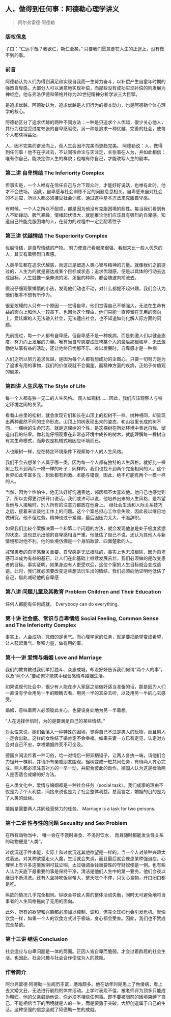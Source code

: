 ## 人，做得到任何事：阿德勒心理学讲义
> 阿尔弗雷德·阿德勒

### 版权信息

子曰：“仁远乎哉？我欲仁，斯仁至矣。”
只要我们愿意走在人生的正途上，没有做不到的事。

### 前言

阿德勒认为人们为得到满足和实现自我而一生努力奋斗，以补偿产生自童年时期的强烈自卑感。大部分人可以满意地实现补偿，而那些没有成功实现补偿的则发展为神经症。他与弗洛伊德和荣格并称为20世纪精神分析学派三大巨擘。

是追求优越。阿德勒认为，追求优越是人们行为的根本动力，也是阿德勒个体心理学的核心。

阿德勒区分了追求优越的两种不同方法：一种是只追求个人优越，很少关心他人，其行为往往受过度夸张的自卑感驱使。另一种是追求一种优越、完善的社会，使每个人都获得益处。

人，因不完美而奋发向上，而人生会因不完美而更趋完美。
阿德勒说：人，做得到任何事！他不在乎过去，不认同宿命论与天注定，主张事在人为，并如此相信：唯有你自己，能决定你人生的样貌；也唯有你自己，才能改写人生的剧本。

### 第二讲 自卑情结 The Inferiority Complex

但事实是，一个人唯有在信任自己与台下观众时，才能好好说话，也唯有此时，他才不会怯场。
因此，自卑感与社会训练不足的问题息息相关。自卑感来自对社会的不适应，所以人都必须接受社会训练，通过这种基本方法来克服自卑感。


有时候，一个人之所以不耐烦，都是因为他没有克服困境的耐性。每当我们看到有人不断躁动、脾气暴躁，情绪起伏很大，就能推论他们应该具有强烈的自卑感。知道自己终能克服困难的人，在努力的过程中一定会耐着性子

### 第三讲 优越情结 The Superiority Complex

优越情结，是自卑情结的产物。
努力使自己看起来很强、看起来比一般人优秀的人，其实有着强烈自卑感。

人类毕生都在追求优越感，而这正是塑造人类心智与精神的力量。就像我们之前提过的，人生为的就是要达成某个目标或状态；追求优越感，便是以具体的行动去达成目标。人生就像一条奔流的溪，溪里的种种，都会随波向前流去。

假设仔细观察懒惰的小孩，发现他们动也不动，对什么都提不起兴趣，我们会认为他们根本不想有所作为。

很爱炫耀的人只有一个原因——觉得自卑。他们觉得自己不够强大，无法在生命有益的面向上和他人一较高下。也因为这个理由，他们只能一直停留在无用的面向上。爱炫耀的人无法融入社会，无法适应社会，也不知道如何化解人际方面的问题。

先前提过，每一个人都有自卑感。但自卑感不是一种疾病，而是刺激人们以健全态度、努力向上发展的力量。唯有当自卑感变成压垮某个人的最后那根稻草，无法激励他从事有益的活动，还让他终日忧郁不乐、难以发展时，自卑感才是一种病

人们之所以努力追求优越，是因为每个人都有想成功的企图心。只要一切努力是为了追求有用的事物，我们的价值观就不会偏差。而精神方面的疾病，正始于价值观的偏差。

### 第四讲 人生风格 The Style of Life

每一个人都有独一无二的人生风格。
观人如观树……
因此，我们应该观察人与特定环境之间的关系。



看看山谷里的松树，就会发现它们和长在山顶上的松树不一样。树种相同，却呈现出两种截然不同的生命形态。山顶上的树表现出来的姿态，和山谷里长成的树不同。一棵树的生命形态，就是这棵树的个性，是这棵树在所处环境中表达自我、塑造自我的结果。你若能仔细观察在非常态环境中成长的树木，就能理解每一棵树自有其生命模式，而非仅是机械式地因应环境而已。

人也跟树一样，应在特定环境条件下观察每个人的人生风格。

我们不会去想某个人属于哪一类，因为每一个人都有独特的人生风格。就好比一棵树上找不到两片一模一样的叶子；同样的，我们也找不到两个完全相同的人。这个世界如此丰富多元，到处都有刺激、本能与错误，因此，绝不可能有两个一模一样的人。

当然，因为个性怕生，他无法好好沟通表达，邻居都不太喜欢他。他自己也感觉到了，所以变得更讨厌开口说话。我们或许可以说，他培养出来的人生风格，是希望当他与人接触时，别人所有的注意力都放在他身上。
继社会生活和人际关系技巧之后，接着来谈谈他工作上的问题。这个个案总担心工作会失败，因此夜以继日地做研究。他不但过劳，精神也过于紧绷，最后因压力太大，干脆辞职。

如果我们比较个案解决第一个和第二个问题的方法，就会发现他总是处于极度紧绷的状态。这也显示出他的自卑感相当严重。他低估了自己不说，还认为其他人与新情境都对他不利。他的处境仿佛是一个身陷敌营、四面楚歌的人。

减轻患者的自卑感至关重要。自卑感是无法根除的，事实上也无须根除，因为自卑感可以成为有益的基石，让人们在此基础上继续发展茁壮。我们必须做的是改变患者的目标。事实证明，如果身边有人更受欢迎，这位个案的人生目标就会变成逃避。此时，我们就必须要改变这些想法衍生出的情结。我们必须向他证明他低估了自己，借此减轻他的自卑感

### 第八讲 问题儿童及其教育 Problem Children and Their Education

任何人都能有任何成就。
Everybody can do everything.



### 第十讲 社会感、常识与自卑情结 Social Feeling, Common Sense and The Inferiority Complex

事实上，人会成功，凭借的是勇气。而心理学家的任务，就是要把绝望变成希望，让人鼓起勇气、聚积力量，做有用的事。

### 第十一讲 爱情与婚姻 Love and Marriage

我们的教育教过我们单打独斗、众志成城，却没好好告诉我们何谓“两个人的事”，以及“两个人”要如何才能携手经营感情与婚姻生活。



如果说现代社会中，很少有人能在步入家庭之前做好适当准备的话，那是因为人们一直没有学会用另一半的眼睛去看、用另一半的耳朵去听，以及用另一半的心去感受。

婚姻，意味着两人必须彼此关心，也要设身处地为另一半着想。

“人在选择伴侣时，为的是要满足自己的某些情结。”

对女性来说，她们会落入一种特殊的困境，觉得自己不过是男人的玩物，而且男人一定会出轨。这样的女性结了婚肯定不会幸福。如果夫妻一方已有定见，认定对方会对自己不忠，幸福婚姻终究不可企及。

德国乡间流传着一种习俗，给一对情侣一把双柄锯子，让两人各执一端，请他们合力锯开一棵树，并请所有亲戚朋友围观。锯树变成一桩共同任务，有待两人齐心完成。两人都必须注意对方的一举一动，并配合彼此的动作。德国人认为这是检验两人是否适合成婚的好方法。

在人类文化中，爱情与婚姻都是一种社会任务（social task）。我们成家的理由不仅是为了个人利益，间接来说也是为了社会整体利益。总而言之，婚姻的目的是为了人类的延续。


婚姻是需要两人共同经营努力的任务。
Marriage is a task for two persons.

### 第十二讲 性与性的问题 Sexuality and Sex Problem

在所有动物当中，
唯一会在不饿时进食、不渴时饮水，
而且随时都能发生性关系的动物便是“人类”。


过度沉迷于性本能，实际上和过度沉迷其他欲望是一样的。当一个人对某种兴趣太过着迷，对某种欲望走火入魔，生活就会失调，而且最后就会罹患某种强迫症。心理学上有许多这类案例可兹证明，太过强调金钱重要性的守财奴便是一例。也有些人认为天底下最重要的事是保持干净，清洁是他们人生中的第一要务，他们会夜以继日不断清洗。还有人坚持吃饭皇帝大，整天吃个不停，只关心食物，开口闭口都是吃。

纵欲的情况几乎完全相同。纵欲会导致人类的整体活动失衡，同时无可避免地将当事者的人生风格拖向了无用的面向。

此外，所有的欲望和兴趣都必须加以控制、调和，但完全压抑也会引发危机。就像饮食一样，如果一个人的饮食方式过于极端，身心都会受害。因此，我们也不赞成完全禁欲。

### 第十三讲 结语 Conclusion

社会适应与自卑问题是一体的两面。正因人皆自卑而脆弱，才会过着群居的社会生活。也因此，社会兴趣与社会合作便成为人的救赎。



### 作者简介

阿尔弗雷德·阿德勒一生阅历丰富，磨难颇多。他在幼年时期患上了佝偻病，看上去又矮又丑，无法进行剧烈的体育活动。上学时表现不佳，被老师评为顶多只能成为鞋匠。他的父亲鼓励他说，你必须不相信任何事。即不要被眼前的困境束缚了自己，不能相信当下的困境就是人的一生，而是要勇于突破，大胆创造属于自己的生活。这种坚强的信念造就了阿德勒一生的成就。
